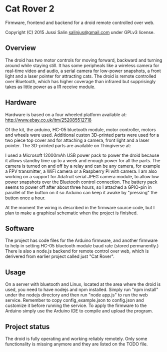 Cat Rover 2
===========

Firmware, frontend and backend for a droid remote controlled over web.

Copyright (C) 2015 Jussi Salin <salinjus@gmail.com> under GPLv3 license.

Overview
--------
The droid has two motor controls for moving forward, backward and turning around while staying still. It has some peripheals like a wireless camera for real-time video and audio, a serial camera for low-power snapshots, a front light and a laser pointer for attracting cats. The droid is remote controlled over Bluetooth, which has higher coverage than infrared but supprisingly takes as little power as a IR receive module.

Hardware
--------

Hardware is based on a four wheeled platform available at: http://www.ebay.co.uk/itm/252085512718

Of the kit, the arduino, HC-05 bluetooth module, motor controller, motors and wheels were used. Additional custon 3D-printed parts were used for a two piece top cover and for attaching a camera, front light and a laser pointer. The 3D-printed parts are available on Thingiverse at:

I used a Microsoft 12000mAh USB power pack to power the droid because it allows standby time up to a week and enough power for all the parts. The camera is turned on and off by a relay and can be any camera, for example a FPV transmitter, a WiFi camera or a Raspberry Pi with camera. I am also working on a support for Adafruit serial JPEG camera module, to allow low power snapshots over the Bluetooth control connection. The battery pack seems to power off after about three hours, so I attached a GPIO-pin in parallel of the button on it so Arduino can keep it awake by "pressing" the button once a hour.

At the moment the wiring is described in the firmware source code, but I plan to make a graphical schematic when the project is finished.

Software
--------

The project has code files for the Arduino firmware, and another firmware to help in setting HC-05 bluetooth module baud rate (stored permanently.) There is also a node.js backend for remote control over web, which is derivered from earlier project called just "Cat Rover".

Usage
-----

On a server with bluetooth and Linux, located at the area where the droid is used, you need to have nodejs and npm installed. Simply run "npm install" under the nodejs directory and then run "node app.js" to run the web service. Remember to copy config_example.json to config.json and customize it before running the service. To apply the firmware to the Arduino simply use the Arduino IDE to compile and upload the program.

Project status
--------------

The droid is fully operating and working reliably remotely. Only some functionality is missing anymore and they are listed on the TODO file.
